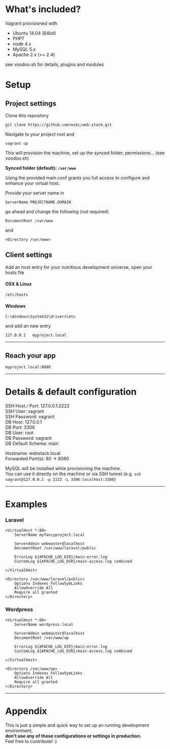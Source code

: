 # What's included?
Vagrant provisioned with
* Ubuntu 14.04 (64bit)
* PHP7 
* node 4.x
* MySQL 5.x
* Apache 2.x (>= 2.4)
  
see voodoo.sh for details, plugins and modules


# Setup

## Project settings
Clone this repository
```
git clone https://github.com/wskc/web-stack.git
```

Navigate to your project root and
```
vagrant up
```
This will provision the machine, set up the synced folder, permissions... (see voodoo.sh)

__Synced folder (default): `/var/www`__

Using the provided main.conf grants you full access to configure and enhance your virtual host.

Provide your server name in
```
ServerName PROJECTNAME.DOMAIN
```
go ahead and change the following (not required)
```
DocumentRoot /var/www
```
and
```
<Directory /var/www>
```

## Client settings
Add an host entry for your nutritious development universe, open your hosts file

#### OSX & Linux
```
/etc/hosts
```

#### Windows
```
C:\Windows\System32\drivers\etc
```

and add an new entry
```
127.0.0.1   myproject.local

```

---

## Reach your app
```
myproject.local:8080
```

---

# Details & default configuration
SSH Host / Port: 127.0.0.1:2222  
SSH User: vagrant  
SSH Password: vagrant  
DB Host: 127.0.0.1  
DB Port: 3306  
DB User: root  
DB Password: vagrant  
DB Default Schema: main  

Hostname: webstack.local  
Forwarded Port(s): 80 -> 8080  

MySQL will be installed while provisioning the machine.  
You can use it directly on the machine or via SSH tunnel (e.g. `ssh vagrant@127.0.0.1 -p 2222 -L 3306:localhost:3306`)

---

# Examples
### Laravel
```
<VirtualHost *:80>
    ServerName myfancyproject.local

    ServerAdmin webmaster@localhost
    DocumentRoot /var/www/laravel/public

    ErrorLog ${APACHE_LOG_DIR}/main-error.log
    CustomLog ${APACHE_LOG_DIR}/main-access.log combined

</VirtualHost>
  
<Directory /var/www/laravel/public>
    Options Indexes FollowSymLinks
    AllowOverride All
    Require all granted
</Directory>
```

### Wordpress
```
<VirtualHost *:80>
    ServerName wordpress.local

    ServerAdmin webmaster@localhost
    DocumentRoot /var/www/wp

    ErrorLog ${APACHE_LOG_DIR}/main-error.log
    CustomLog ${APACHE_LOG_DIR}/main-access.log combined

</VirtualHost>
  
<Directory /var/www/wp>
    Options Indexes FollowSymLinks
    AllowOverride All
    Require all granted
</Directory>
```

---

# Appendix
This is just a simple and quick way to set up an running development environment,  
**don't use any of those configurations or settings in production.**  
Feel free to contribute! :)